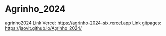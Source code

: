 # Agrinho_2024
agrinho2024
Link Vercel: https://agrinho-2024-six.vercel.app
Link gitpages: https://jaovit.github.io/Agrinho_2024/
